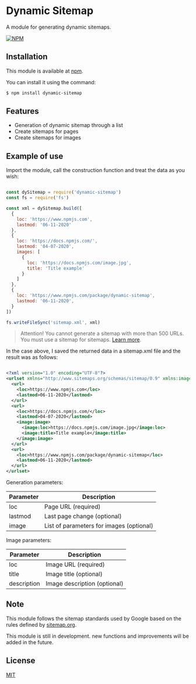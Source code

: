 # Dynamic Sitemap

  A module for generating dynamic sitemaps.

  [![NPM](https://nodei.co/npm/dynamic-sitemap.png?downloads=true&downloadRank=true&stars=true)](https://nodei.co/npm/dynamic-sitemap/)

## Installation

  This module is available at [npm](https://www.npmjs.com/package/dynamic-sitemap).

  You can install it using the command:

  ```bash
  $ npm install dynamic-sitemap
  ```

## Features

  * Generation of dynamic sitemap through a list
  * Create sitemaps for pages
  * Create sitemaps for images

## Example of use

  Import the module, call the construction function and treat the data as you wish:

  ```js

  const dySitemap = require('dynamic-sitemap')
  const fs = require('fs')

  const xml = dySitemap.build([
    {
      loc: 'https://www.npmjs.com',
      lastmod: '06-11-2020'
    },
    {
      loc: 'https://docs.npmjs.com/',
      lastmod: '04-07-2020',
      images: [
        {
          loc: 'https://docs.npmjs.com/image.jpg',
          title: 'Title example'
        }
      ]
    },
    {
      loc: 'https://www.npmjs.com/package/dynamic-sitemap',
      lastmod: '06-11-2020',
    }
  ])

  fs.writeFileSync('sitemap.xml', xml)

  ```

  > Attention! You cannot generate a sitemap with more than 500 URLs. You must use a sitemap for sitemaps. [Learn more](https://www.sitemaps.org/protocol.html#index).

  In the case above, I saved the returned data in a sitemap.xml file and the result was as follows:

  ```xml

  <?xml version="1.0" encoding="UTF-8"?>
  <urlset xmlns="http://www.sitemaps.org/schemas/sitemap/0.9" xmlns:image="http://www.google.com/schemas/sitemap-image/1.1">
    <url>
      <loc>https://www.npmjs.com</loc>
      <lastmod>06-11-2020</lastmod>
    </url>
    <url>
      <loc>https://docs.npmjs.com/</loc>
      <lastmod>04-07-2020</lastmod>
      <image:image>
        <image:loc>https://docs.npmjs.com/image.jpg</image:loc>
        <image:title>Title example</image:title>
      </image:image>
    </url>
    <url>
      <loc>https://www.npmjs.com/package/dynamic-sitemap</loc>
      <lastmod>06-11-2020</lastmod>
    </url>
  </urlset>

  ```

  Generation parameters:

  Parameter | Description
  --------- | ------
  loc       | Page URL (required)
  lastmod   | Last page change (optional)
  image     | List of parameters for images (optional)
  
  Image parameters:

  Parameter   | Description
  ---------   | ------
  loc         | Image URL (required)
  title       | Image title (optional)
  description | Image description (optional)

## Note
  This module follows the sitemap standards used by Google based on the rules defined by [sitemap.org](https://www.sitemaps.org/).

  This module is still in development. new functions and improvements will be added in the future.

## License

  [MIT](LICENSE)